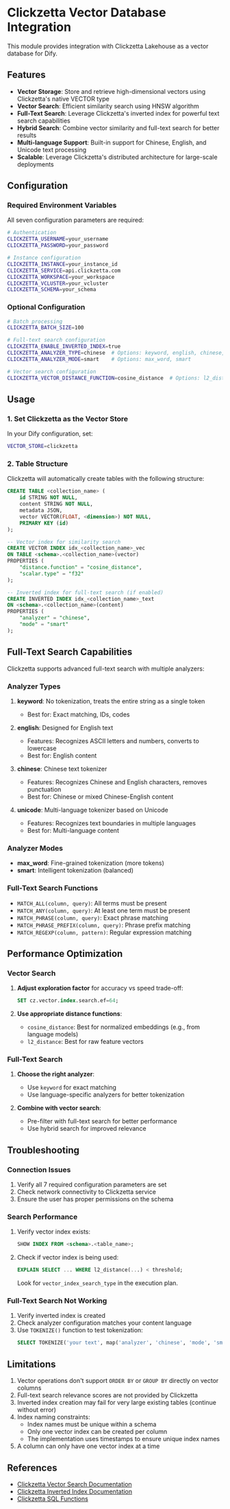 # Clickzetta Vector Database Integration

This module provides integration with Clickzetta Lakehouse as a vector database for Dify.

## Features

- **Vector Storage**: Store and retrieve high-dimensional vectors using Clickzetta's native VECTOR type
- **Vector Search**: Efficient similarity search using HNSW algorithm
- **Full-Text Search**: Leverage Clickzetta's inverted index for powerful text search capabilities
- **Hybrid Search**: Combine vector similarity and full-text search for better results
- **Multi-language Support**: Built-in support for Chinese, English, and Unicode text processing
- **Scalable**: Leverage Clickzetta's distributed architecture for large-scale deployments

## Configuration

### Required Environment Variables

All seven configuration parameters are required:

```bash
# Authentication
CLICKZETTA_USERNAME=your_username
CLICKZETTA_PASSWORD=your_password

# Instance configuration
CLICKZETTA_INSTANCE=your_instance_id
CLICKZETTA_SERVICE=api.clickzetta.com
CLICKZETTA_WORKSPACE=your_workspace
CLICKZETTA_VCLUSTER=your_vcluster
CLICKZETTA_SCHEMA=your_schema
```

### Optional Configuration

```bash
# Batch processing
CLICKZETTA_BATCH_SIZE=100

# Full-text search configuration
CLICKZETTA_ENABLE_INVERTED_INDEX=true
CLICKZETTA_ANALYZER_TYPE=chinese  # Options: keyword, english, chinese, unicode
CLICKZETTA_ANALYZER_MODE=smart    # Options: max_word, smart

# Vector search configuration
CLICKZETTA_VECTOR_DISTANCE_FUNCTION=cosine_distance  # Options: l2_distance, cosine_distance
```

## Usage

### 1. Set Clickzetta as the Vector Store

In your Dify configuration, set:

```bash
VECTOR_STORE=clickzetta
```

### 2. Table Structure

Clickzetta will automatically create tables with the following structure:

```sql
CREATE TABLE <collection_name> (
    id STRING NOT NULL,
    content STRING NOT NULL,
    metadata JSON,
    vector VECTOR(FLOAT, <dimension>) NOT NULL,
    PRIMARY KEY (id)
);

-- Vector index for similarity search
CREATE VECTOR INDEX idx_<collection_name>_vec
ON TABLE <schema>.<collection_name>(vector) 
PROPERTIES (
    "distance.function" = "cosine_distance",
    "scalar.type" = "f32"
);

-- Inverted index for full-text search (if enabled)
CREATE INVERTED INDEX idx_<collection_name>_text
ON <schema>.<collection_name>(content)
PROPERTIES (
    "analyzer" = "chinese",
    "mode" = "smart"
);
```

## Full-Text Search Capabilities

Clickzetta supports advanced full-text search with multiple analyzers:

### Analyzer Types

1. **keyword**: No tokenization, treats the entire string as a single token

   - Best for: Exact matching, IDs, codes

1. **english**: Designed for English text

   - Features: Recognizes ASCII letters and numbers, converts to lowercase
   - Best for: English content

1. **chinese**: Chinese text tokenizer

   - Features: Recognizes Chinese and English characters, removes punctuation
   - Best for: Chinese or mixed Chinese-English content

1. **unicode**: Multi-language tokenizer based on Unicode

   - Features: Recognizes text boundaries in multiple languages
   - Best for: Multi-language content

### Analyzer Modes

- **max_word**: Fine-grained tokenization (more tokens)
- **smart**: Intelligent tokenization (balanced)

### Full-Text Search Functions

- `MATCH_ALL(column, query)`: All terms must be present
- `MATCH_ANY(column, query)`: At least one term must be present
- `MATCH_PHRASE(column, query)`: Exact phrase matching
- `MATCH_PHRASE_PREFIX(column, query)`: Phrase prefix matching
- `MATCH_REGEXP(column, pattern)`: Regular expression matching

## Performance Optimization

### Vector Search

1. **Adjust exploration factor** for accuracy vs speed trade-off:

   ```sql
   SET cz.vector.index.search.ef=64;
   ```

1. **Use appropriate distance functions**:

   - `cosine_distance`: Best for normalized embeddings (e.g., from language models)
   - `l2_distance`: Best for raw feature vectors

### Full-Text Search

1. **Choose the right analyzer**:

   - Use `keyword` for exact matching
   - Use language-specific analyzers for better tokenization

1. **Combine with vector search**:

   - Pre-filter with full-text search for better performance
   - Use hybrid search for improved relevance

## Troubleshooting

### Connection Issues

1. Verify all 7 required configuration parameters are set
1. Check network connectivity to Clickzetta service
1. Ensure the user has proper permissions on the schema

### Search Performance

1. Verify vector index exists:

   ```sql
   SHOW INDEX FROM <schema>.<table_name>;
   ```

1. Check if vector index is being used:

   ```sql
   EXPLAIN SELECT ... WHERE l2_distance(...) < threshold;
   ```

   Look for `vector_index_search_type` in the execution plan.

### Full-Text Search Not Working

1. Verify inverted index is created
1. Check analyzer configuration matches your content language
1. Use `TOKENIZE()` function to test tokenization:
   ```sql
   SELECT TOKENIZE('your text', map('analyzer', 'chinese', 'mode', 'smart'));
   ```

## Limitations

1. Vector operations don't support `ORDER BY` or `GROUP BY` directly on vector columns
1. Full-text search relevance scores are not provided by Clickzetta
1. Inverted index creation may fail for very large existing tables (continue without error)
1. Index naming constraints:
   - Index names must be unique within a schema
   - Only one vector index can be created per column
   - The implementation uses timestamps to ensure unique index names
1. A column can only have one vector index at a time

## References

- [Clickzetta Vector Search Documentation](https://yunqi.tech/documents/vector-search)
- [Clickzetta Inverted Index Documentation](https://yunqi.tech/documents/inverted-index)
- [Clickzetta SQL Functions](https://yunqi.tech/documents/sql-reference)
